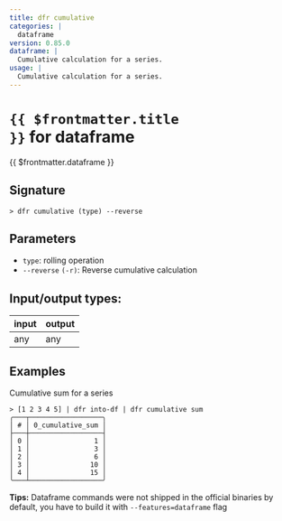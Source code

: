 ```yaml
---
title: dfr cumulative
categories: |
  dataframe
version: 0.85.0
dataframe: |
  Cumulative calculation for a series.
usage: |
  Cumulative calculation for a series.
---
```

<!-- This file is automatically generated. Please edit the command in https://github.com/nushell/nushell instead. -->

# <code>{{ $frontmatter.title }}</code> for dataframe

<div class='command-title'>{{ $frontmatter.dataframe }}</div>

## Signature

```> dfr cumulative (type) --reverse```

## Parameters

 -  `type`: rolling operation
 -  `--reverse` `(-r)`: Reverse cumulative calculation


## Input/output types:

| input | output |
| ----- | ------ |
| any   | any    |

## Examples

Cumulative sum for a series
```nu
> [1 2 3 4 5] | dfr into-df | dfr cumulative sum
╭───┬──────────────────╮
│ # │ 0_cumulative_sum │
├───┼──────────────────┤
│ 0 │                1 │
│ 1 │                3 │
│ 2 │                6 │
│ 3 │               10 │
│ 4 │               15 │
╰───┴──────────────────╯

```


**Tips:** Dataframe commands were not shipped in the official binaries by default, you have to build it with `--features=dataframe` flag
